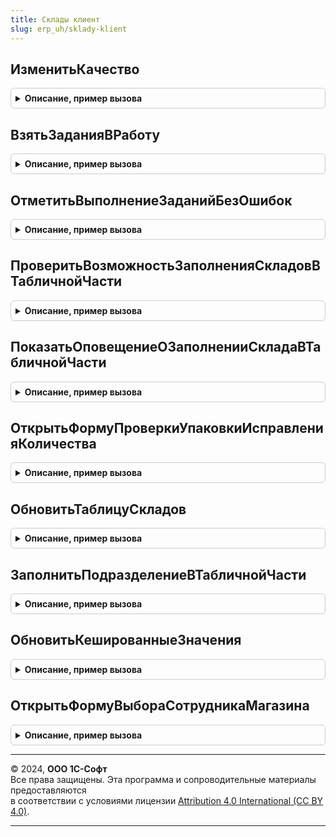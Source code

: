 ```yaml
---
title: Склады клиент
slug: erp_uh/sklady-klient
---
```



## ИзменитьКачество
<details style="margin: 1em 0; padding: 0.5em; border: 1px solid #ccc; border-radius: 6px;">

<summary style="font-weight: bold; cursor: pointer;">Описание, пример вызова</summary>

```bsl

// Обрабатывает параметры и открывает форму выбора некачественной номенклатуры
//
// Параметры:
//  ТекущаяСтрока					 - СтрокаТабличнойЧасти - текущая строка табличной части
//  СтруктураДействий				 - Структура - структура действий
//  КэшированныеЗначения			 - Структура - кэшированные значения
//  ОповещениеУспешногоВыполнения	 - ОписаниеОповещения - оповещение, которое будет вызвано после закрытия формы выбора некачественной номенклатуры.
//
Процедура ИзменитьКачество(ТекущаяСтрока,СтруктураДействий, КэшированныеЗначения, ОповещениеУспешногоВыполнения = Неопределено) Экспорт
```

Пример вызова
```bsl
СкладыКлиент.ИзменитьКачество(ТекущаяСтрока, СтруктураДействий, КэшированныеЗначения, ОповещениеУспешногоВыполнения);
```
</details>

## ВзятьЗаданияВРаботу
<details style="margin: 1em 0; padding: 0.5em; border: 1px solid #ccc; border-radius: 6px;">

<summary style="font-weight: bold; cursor: pointer;">Описание, пример вызова</summary>

```bsl

// Берет в работу задания на отбор/размещение, обрабатывает параметры и открывает форму настроек взятия в работу.
//
// Параметры:
//  Форма							 - ФормаКлиентскогоПриложения - форма, на которой находится список заданий на отбор/размещение
//  Список							 - ТаблицаФормы - список заданий на отбор/размещение
//  Операция						 - Строка - "УправлениеОтгрузкой", "УправлениеПоступлением" или "ОтборРазмещение"
//  ОповещениеУспешногоВыполнения	 - ОписаниеОповещения - оповещение, которое будет вызвано после установки настроек.
//
Процедура ВзятьЗаданияВРаботу(Форма, Список, Операция, ОповещениеУспешногоВыполнения) Экспорт
```

Пример вызова
```bsl
СкладыКлиент.ВзятьЗаданияВРаботу(Форма, Список, Операция, ОповещениеУспешногоВыполнения) 
```
</details>

## ОтметитьВыполнениеЗаданийБезОшибок
<details style="margin: 1em 0; padding: 0.5em; border: 1px solid #ccc; border-radius: 6px;">

<summary style="font-weight: bold; cursor: pointer;">Описание, пример вызова</summary>

```bsl

// Помечает задание на отбор/размещение как выполненное без ошибок
//
// Параметры:
//  Форма							 - ФормаКлиентскогоПриложения	- форма, на которой находится список заданий на отбор/размещение
//  Список							 - ТаблицаФормы - список заданий на отбор/размещение
//  Операция						 - Строка - "УправлениеОтгрузкой", "УправлениеПоступлением" или "ОтборРазмещение"
//  ОповещениеУспешногоВыполнения	 - ОписаниеОповещения - оповещение, которое будет вызвано после установки настроек.
//
Процедура ОтметитьВыполнениеЗаданийБезОшибок(Форма, Список, Операция, ОповещениеУспешногоВыполнения) Экспорт
```

Пример вызова
```bsl
СкладыКлиент.ОтметитьВыполнениеЗаданийБезОшибок(Форма, Список, Операция, ОповещениеУспешногоВыполнения) 
```
</details>

## ПроверитьВозможностьЗаполненияСкладовВТабличнойЧасти
<details style="margin: 1em 0; padding: 0.5em; border: 1px solid #ccc; border-radius: 6px;">

<summary style="font-weight: bold; cursor: pointer;">Описание, пример вызова</summary>

```bsl

// Проверяет заполненность реквизитов, необходимых для заполнения реквизита "Склад" в табличной части.
//
// Параметры:
//		Объект- ДокументОбъект - документ, в ТЧ которого нужно проверить заполнение колонки "Склад",
// 		ТабличнаяЧасть - ДанныеФормыКоллекция - табличная часть, в которой необходимо осуществить проверку,
// 		ПредставлениеТабличнойЧасти - Строка - представление табличной части для информирования пользователя,
// 		ВыделенныеСтроки - Массив - Массив выделенных строк табличной части.
//
// Возвращаемое значение:
// 		Булево - Ложь, если необходимые данные не заполнены.
//
Функция ПроверитьВозможностьЗаполненияСкладовВТабличнойЧасти(Объект, ТабличнаяЧасть, ПредставлениеТабличнойЧасти, ВыделенныеСтроки) Экспорт
```

Пример вызова
```bsl
Результат = СкладыКлиент.ПроверитьВозможностьЗаполненияСкладовВТабличнойЧасти(Объект, ТабличнаяЧасть, ПредставлениеТабличнойЧасти, ВыделенныеСтроки) 
```
</details>

## ПоказатьОповещениеОЗаполненииСкладаВТабличнойЧасти
<details style="margin: 1em 0; padding: 0.5em; border: 1px solid #ccc; border-radius: 6px;">

<summary style="font-weight: bold; cursor: pointer;">Описание, пример вызова</summary>

```bsl

// Процедура показывает оповещение о заполнении реквизита "Склад" табличной части
//
// Параметры:
// 		СкладЗаполнения - СправочникСсылка.Склады - Склад, по которому производилось заполнение
// 		ЗаполненоСтрок - Число - Количество заполненных строк
// 		ВыделеноСтрок - Число - Количество строк выделенных для заполнения.
//
Процедура ПоказатьОповещениеОЗаполненииСкладаВТабличнойЧасти(СкладЗаполнения, ЗаполненоСтрок, ВыделеноСтрок) Экспорт
```

Пример вызова
```bsl
СкладыКлиент.ПоказатьОповещениеОЗаполненииСкладаВТабличнойЧасти(СкладЗаполнения, ЗаполненоСтрок, ВыделеноСтрок) 
```
</details>

## ОткрытьФормуПроверкиУпаковкиИсправленияКоличества
<details style="margin: 1em 0; padding: 0.5em; border: 1px solid #ccc; border-radius: 6px;">

<summary style="font-weight: bold; cursor: pointer;">Описание, пример вызова</summary>

```bsl

// Процедура - Открыть форму проверки упаковки исправления количества.
//
// Параметры:
//	Форма	 - ФормаКлиентскогоПриложения - форма из которой осуществляется открытие формы
//		обработки "ПроверкаКоличестваТоваровВДокументе";
//	Действие - Строка - "Проверка" или "Исправление".
//
Процедура ОткрытьФормуПроверкиУпаковкиИсправленияКоличества(Форма, Действие = "Проверка") Экспорт
```

Пример вызова
```bsl
СкладыКлиент.ОткрытьФормуПроверкиУпаковкиИсправленияКоличества(Форма, Действие);
```
</details>

## ОбновитьТаблицуСкладов
<details style="margin: 1em 0; padding: 0.5em; border: 1px solid #ccc; border-radius: 6px;">

<summary style="font-weight: bold; cursor: pointer;">Описание, пример вызова</summary>

```bsl

// Обновляет служебный реквизит формы данными о количестве складов используемых в табличной части документа.
//
// Параметры:
//	ТаблицаСкладов - ТаблицаЗначений - Служебный реквизит формы, данные которого необходимо обновить;
//	ТекущиеДанные - ДанныеФормыЭлементКоллекции, Неопределено - строка таблицы реквизиты в которой изменились;
//	КешСтроки - ФиксированнаяСтруктура, Неопределено - строка таблицы реквизиты в которой изменились, содержит
//		значения до изменений;
//	Обновлять - Булево - Истина - признак необходимости обновления таблицы складов;
//	ЕстьОтменаСтрок - Булево - Истина - ТекущиеДанные и КешСтроки содержат поле "Отменено".
//
Процедура ОбновитьТаблицуСкладов(ТаблицаСкладов, ТекущиеДанные, КешСтроки, Обновлять, ЕстьОтменаСтрок = Истина) Экспорт
```

Пример вызова
```bsl
СкладыКлиент.ОбновитьТаблицуСкладов(ТаблицаСкладов, ТекущиеДанные, КешСтроки, Обновлять, ЕстьОтменаСтрок);
```
</details>

## ЗаполнитьПодразделениеВТабличнойЧасти
<details style="margin: 1em 0; padding: 0.5em; border: 1px solid #ccc; border-radius: 6px;">

<summary style="font-weight: bold; cursor: pointer;">Описание, пример вызова</summary>

```bsl

// Заполняет подразделение в выделенных строках табличной части
//
// Параметры:
// 	Объект - ДокументОбъект
// 	Форма - ФормаКлиентскогоПриложения
// 	ТабличнаяЧасть - ДанныеФормыКоллекция
// 	ПредставлениеТабличнойЧасти - Строка
// 	ВыделенныеСтроки - Массив
// 	ОписаниеОповещенияОЗакрытии - ОписаниеОповещения, Неопределено -
//
Процедура ЗаполнитьПодразделениеВТабличнойЧасти(Объект, Форма, ТабличнаяЧасть, ПредставлениеТабличнойЧасти, ВыделенныеСтроки, ОписаниеОповещенияОЗакрытии = Неопределено) Экспорт
```

Пример вызова
```bsl
СкладыКлиент.ЗаполнитьПодразделениеВТабличнойЧасти(Объект, Форма, ТабличнаяЧасть, ПредставлениеТабличнойЧасти, ВыделенныеСтроки, ОписаниеОповещенияОЗакрытии);
```
</details>

## ОбновитьКешированныеЗначения
<details style="margin: 1em 0; padding: 0.5em; border: 1px solid #ccc; border-radius: 6px;">

<summary style="font-weight: bold; cursor: pointer;">Описание, пример вызова</summary>

```bsl

// Процедура обновляет кеш ключевых реквизитов текущей строки товаров.
//
// Параметры:
//  ТаблицаФормы			 - ТаблицаФормы - таблица формы, отображающая ТЧ товаров
//  КэшированныеЗначения	 - Структура - переменная модуля формы, в которой хранятся кешируемые значения
//  ПараметрыУказанияСерий	 - Структура - структура параметров указания серий, возвращаемая соответствующей процедурой модуля менеджера документа
//  Копирование				 - Булево - признак, что кешированная строка скопирована (параметр события ПриНачалеРедактирования).
//
Процедура ОбновитьКешированныеЗначения(ТаблицаФормы,КэшированныеЗначения,ПараметрыУказанияСерий,Копирование = Ложь) Экспорт
```

Пример вызова
```bsl
СкладыКлиент.ОбновитьКешированныеЗначения(ТаблицаФормы, КэшированныеЗначения, ПараметрыУказанияСерий, Копирование);
```
</details>

## ОткрытьФормуВыбораСотрудникаМагазина
<details style="margin: 1em 0; padding: 0.5em; border: 1px solid #ccc; border-radius: 6px;">

<summary style="font-weight: bold; cursor: pointer;">Описание, пример вызова</summary>

```bsl

// СборкаИДоставка

// Процедура - Открыть форму проверки упаковки исправления количества.
//
// Параметры:
//	Форма	 - ФормаКлиентскогоПриложения - форма из которой осуществляется открытие формы
//		обработки "ПроверкаКоличестваТоваровВДокументе"
//	ТипСотрудника - Строка
//	СтандартнаяОбработка - Булево
//
Процедура ОткрытьФормуВыбораСотрудникаМагазина(Форма, ТипСотрудника, СтандартнаяОбработка) Экспорт
```

Пример вызова
```bsl
СкладыКлиент.ОткрытьФормуВыбораСотрудникаМагазина(Форма, ТипСотрудника, СтандартнаяОбработка) 
```
</details>

---

© 2024, **ООО 1С-Софт**  
Все права защищены. Эта программа и сопроводительные материалы предоставляются  
в соответствии с условиями лицензии [Attribution 4.0 International (CC BY 4.0)](https://creativecommons.org/licenses/by/4.0/legalcode).

---
